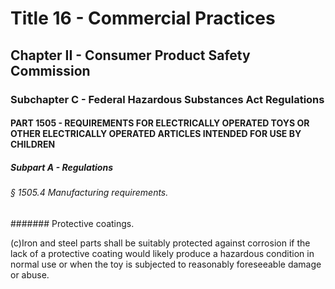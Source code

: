 
# Title 16 - Commercial Practices
## Chapter II - Consumer Product Safety Commission
### Subchapter C - Federal Hazardous Substances Act Regulations
#### PART 1505 - REQUIREMENTS FOR ELECTRICALLY OPERATED TOYS OR OTHER ELECTRICALLY OPERATED ARTICLES INTENDED FOR USE BY CHILDREN
##### Subpart A - Regulations
###### § 1505.4 Manufacturing requirements.
####### Protective coatings.

(c)Iron and steel parts shall be suitably protected against corrosion if the lack of a protective coating would likely produce a hazardous condition in normal use or when the toy is subjected to reasonably foreseeable damage or abuse.
